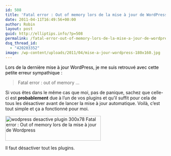 ```yaml
---
id: 508
title: 'Fatal error : Out of memory lors de la mise à jour de WordPress'
date: 2011-04-11T16:49:56+00:00
author: Robin
layout: post
guid: http://elliptips.info/?p=508
permalink: /fatal-error-out-of-memory-lors-de-la-mise-a-jour-de-wordpress/
dsq_thread_id:
  - "420203352"
image: /wp-content/uploads/2011/04/mise-a-jour-wordpress-180x160.jpg
---
```

[](http://elliptips.info/wp-content/uploads/2011/04/wordpress1.png)<span style="color: #000000;">Lors de la dernière mise à jour WordPress, je me suis retrouvé avec cette petite erreur sympathique :</span>

> Fatal error : out of memory &#8230;

Si vous êtes dans le même cas que moi, pas de panique, sachez que celle-ci est **probablement** due à l’un de vos plugins et qu’il suffit pour cela de tous les désactiver avant de lancer la mise à jour automatique. Voilà, c’est tout simple et ça a fonctionné pour moi.

<div id="attachment_511" style="width: 310px" class="wp-caption aligncenter">
  <a href="http://elliptips.info/wp-content/uploads/2011/04/wodpress-desactive-plugin.png"><img class="size-medium wp-image-511" title="desactiver les plugins" src="http://elliptips.info/wp-content/uploads/2011/04/wodpress-desactive-plugin-300x78.png" alt="wodpress desactive plugin 300x78 Fatal error : Out of memory lors de la mise à jour de Wordpress" width="300" height="78" srcset="http://elliptips.info/wp-content/uploads/2011/04/wodpress-desactive-plugin-300x78.png 300w, http://elliptips.info/wp-content/uploads/2011/04/wodpress-desactive-plugin.png 536w" sizes="(max-width: 300px) 100vw, 300px" /></a>
  
  <p class="wp-caption-text">
    Il faut désactiver tout les plugins.
  </p>
</div>